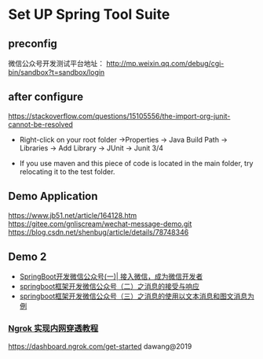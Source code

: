 # Set UP Spring Tool Suite



## preconfig
微信公众号开发测试平台地址：
http://mp.weixin.qq.com/debug/cgi-bin/sandbox?t=sandbox/login


## after configure


https://stackoverflow.com/questions/15105556/the-import-org-junit-cannot-be-resolved

- Right-click on your root folder ->Properties -> Java Build Path -> Libraries -> Add Library -> JUnit -> Junit 3/4

- If you use maven and this piece of code is located in the main folder, try relocating it to the test folder.

## Demo Application
https://www.jb51.net/article/164128.htm
https://gitee.com/gnliscream/wechat-message-demo.git
https://blog.csdn.net/shenbug/article/details/78748346

## Demo 2
- [SpringBoot开发微信公众号(一)| 接入微信，成为微信开发者](https://blog.csdn.net/weixin_42172528/article/details/86078942)
- [springboot框架开发微信公众号（二）之消息的接受与响应](https://blog.csdn.net/qq_40715775/article/details/79878757)
- [springboot框架开发微信公众号（三）之消息的使用以文本消息和图文消息为例](https://blog.csdn.net/qq_40715775/article/details/79912600)

### [Ngrok 实现内网穿透教程](https://blog.csdn.net/qq_33404395/article/details/80788233)
https://dashboard.ngrok.com/get-started
dawang@2019
